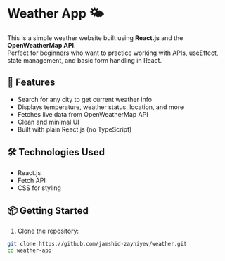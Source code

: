 # Weather App 🌤️

This is a simple weather website built using **React.js** and the **OpenWeatherMap API**.  
Perfect for beginners who want to practice working with APIs, useEffect, state management, and basic form handling in React.

## 🌟 Features
- Search for any city to get current weather info
- Displays temperature, weather status, location, and more
- Fetches live data from OpenWeatherMap API
- Clean and minimal UI
- Built with plain React.js (no TypeScript)

## 🛠️ Technologies Used
- React.js
- Fetch API
- CSS for styling

## 📦 Getting Started

1. Clone the repository:
```bash
git clone https://github.com/jamshid-zayniyev/weather.git
cd weather-app
